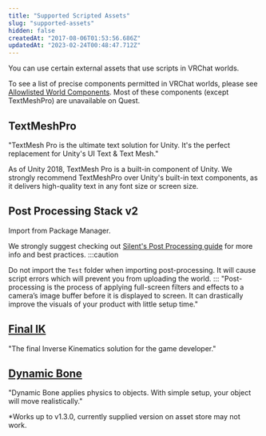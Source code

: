 ```yaml
---
title: "Supported Scripted Assets"
slug: "supported-assets"
hidden: false
createdAt: "2017-08-06T01:53:56.686Z"
updatedAt: "2023-02-24T00:48:47.712Z"
---
```

You can use certain external assets that use scripts in VRChat worlds.

To see a list of precise components permitted in VRChat worlds, please see [Allowlisted World Components](/worlds/whitelisted-world-components). Most of these components (except TextMeshPro) are unavailable on Quest.

## TextMeshPro
"TextMesh Pro is the ultimate text solution for Unity. It's the perfect replacement for Unity's UI Text & Text Mesh."

As of Unity 2018, TextMesh Pro is a built-in component of Unity. We strongly recommend TextMeshPro over Unity's built-in text components, as it delivers high-quality text in any font size or screen size.

## Post Processing Stack v2
Import from Package Manager.

We strongly suggest checking out [Silent's Post Processing guide](https://gitlab.com/s-ilent/SCSS/wikis/Other/Post-Processing) for more info and best practices.
:::caution 

Do not import the `Test` folder when importing post-processing. It will cause script errors which will prevent you from uploading the world.
:::
"Post-processing is the process of applying full-screen filters and effects to a camera’s image buffer before it is displayed to screen. It can drastically improve the visuals of your product with little setup time."

## [Final IK](https://assetstore.unity.com/packages/tools/animation/final-ik-14290)
"The final Inverse Kinematics solution for the game developer."

## [Dynamic Bone](https://assetstore.unity.com/packages/tools/animation/dynamic-bone-16743)
"Dynamic Bone applies physics to objects. With simple setup, your object will move realistically."

*Works up to v1.3.0, currently supplied version on asset store may not work.
